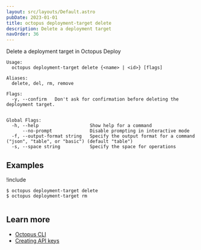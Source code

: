 ```yaml
---
layout: src/layouts/Default.astro
pubDate: 2023-01-01
title: octopus deployment-target delete
description: Delete a deployment target
navOrder: 36
---
```


Delete a deployment target in Octopus Deploy


```
Usage:
  octopus deployment-target delete {<name> | <id>} [flags]

Aliases:
  delete, del, rm, remove

Flags:
  -y, --confirm   Don't ask for confirmation before deleting the deployment target.


Global Flags:
  -h, --help                   Show help for a command
      --no-prompt              Disable prompting in interactive mode
  -f, --output-format string   Specify the output format for a command ("json", "table", or "basic") (default "table")
  -s, --space string           Specify the space for operations

```

## Examples

!include <samples-instance>


```
$ octopus deployment-target delete
$ octopus deployment-target rm


```

## Learn more

- [Octopus CLI](/docs/octopus-rest-api/cli/index.md)
- [Creating API keys](/docs/octopus-rest-api/how-to-create-an-api-key.md)
